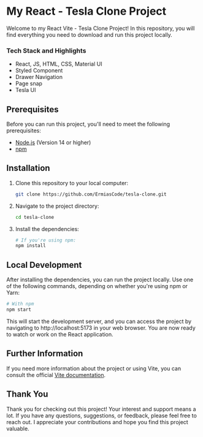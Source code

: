 # My React - Tesla Clone Project

Welcome to my React Vite - Tesla Clone Project!
In this repository, you will find everything you need to download and run this project locally.

### Tech Stack and Highlights

- React, JS, HTML, CSS, Material UI
- Styled Component
- Drawer Navigation
- Page snap
- Tesla UI

## Prerequisites

Before you can run this project, you'll need to meet the following prerequisites:

- [Node.js](https://nodejs.org/) (Version 14 or higher)
- [npm](https://www.npmjs.com/)

## Installation

1. Clone this repository to your local computer:

   ```bash
   git clone https://github.com/ErmiasCode/tesla-clone.git

   ```

2. Navigate to the project directory:

   ```bash
   cd tesla-clone

   ```

3. Install the dependencies:

   ```bash
   # If you're using npm:
   npm install

   ```

## Local Development

After installing the dependencies, you can run the project locally. Use one of the following commands, depending on whether you're using npm or Yarn:

```bash
# With npm
npm start

```

This will start the development server, and you can access the project by navigating to http://localhost:5173 in your web browser. You are now ready to watch or work on the React application.

## Further Information

If you need more information about the project or using Vite, you can consult the official [Vite documentation](https://vitejs.dev/).

## Thank You

Thank you for checking out this project! Your interest and support means a lot. If you have any questions, suggestions, or feedback, please feel free to reach out. I appreciate your contributions and hope you find this project valuable.
